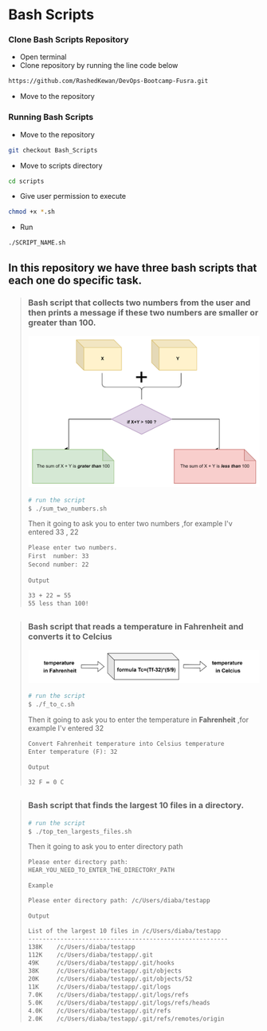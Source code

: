 # **Bash Scripts**
### Clone Bash Scripts Repository
* Open terminal
* Clone repository by running the line code below
```bash
https://github.com/RashedKewan/DevOps-Bootcamp-Fusra.git
```
* Move to the repository
### Running Bash Scripts 

* Move to the repository
```bash
git checkout Bash_Scripts
```
* Move to scripts directory
```bash
cd scripts
```
* Give user permission to execute
```bash
chmod +x *.sh
```

* Run 
```bash
./SCRIPT_NAME.sh
```
##
## In this repository we have three bash scripts that each one do specific task.




>  ### Bash script that collects two numbers from the user and then  prints  a message if these two numbers are smaller or greater than 100.
> ![](imgs/sum.png)
> ```bash
> # run the script
> $ ./sum_two_numbers.sh
> ```
> Then it going to ask you to enter two numbers ,for example I'v entered 33 , 22
> ```bash
> Please enter two numbers.
> First  number: 33
> Second number: 22
> ```
> `Output`
> ```
> 33 + 22 = 55
> 55 less than 100!
> ```
##





##
> ### Bash script that reads a temperature in Fahrenheit and converts it to Celcius
> ![](imgs/ftoc.png)
> ```bash
> # run the script
> $ ./f_to_c.sh
> ```
> Then it going to ask you to enter the temperature in **Fahrenheit** ,for example I'v entered 32
> ```
> Convert Fahrenheit temperature into Celsius temperature
> Enter temperature (F): 32
> ```
> `Output`
> ```
> 32 F = 0 C
> ```
##





##
> ### Bash script that finds the largest 10 files in a directory.
> ```bash
> # run the script
> $ ./top_ten_largests_files.sh
> ```
> Then it going to ask you to enter directory path
> ```
> Please enter directory path: HEAR_YOU_NEED_TO_ENTER_THE_DIRECTORY_PATH
> ```
> `Example`
> ```
> Please enter directory path: /c/Users/diaba/testapp
> ```
> `Output`
> ```
> List of the largest 10 files in /c/Users/diaba/testapp
> --------------------------------------------------------
> 138K    /c/Users/diaba/testapp
> 112K    /c/Users/diaba/testapp/.git
> 49K     /c/Users/diaba/testapp/.git/hooks
> 38K     /c/Users/diaba/testapp/.git/objects
> 20K     /c/Users/diaba/testapp/.git/objects/52
> 11K     /c/Users/diaba/testapp/.git/logs
> 7.0K    /c/Users/diaba/testapp/.git/logs/refs
> 5.0K    /c/Users/diaba/testapp/.git/logs/refs/heads
> 4.0K    /c/Users/diaba/testapp/.git/refs
> 2.0K    /c/Users/diaba/testapp/.git/refs/remotes/origin
> ```
#
